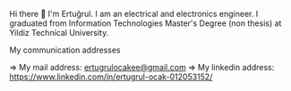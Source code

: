 Hi there 👋
I'm Ertuğrul. I am an electrical and electronics engineer. I graduated from Information Technologies Master's Degree (non thesis) at Yildiz Technical University.

My communication addresses

=> My mail address: ertugrulocakee@gmail.com
=> My linkedin address: https://www.linkedin.com/in/ertugrul-ocak-012053152/



